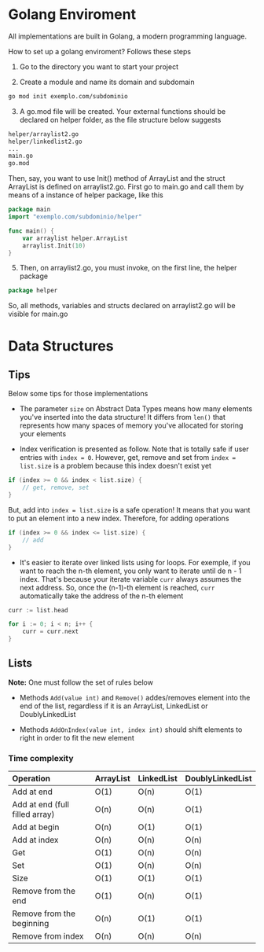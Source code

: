 # Golang Enviroment

All implementations are built in Golang, a modern programming language. 

How to set up a golang enviroment? Follows these steps

1. Go to the directory you want to start your project

2. Create a module and name its domain and subdomain

```bash
go mod init exemplo.com/subdominio
```

3. A go.mod file will be created. Your external functions should be declared on helper folder, as the file structure below suggests

```bash
helper/arraylist2.go
helper/linkedlist2.go
...
main.go
go.mod
```

Then, say, you want to use Init() method of ArrayList and the struct ArrayList is defined on arraylist2.go. First go to main.go and call them by means of a instance of helper package, like this

```go
package main
import "exemplo.com/subdominio/helper"

func main() {
	var arraylist helper.ArrayList
	arraylist.Init(10)
}
```

5. Then, on arraylist2.go, you must invoke, on the first line, the helper package

```go
package helper
```

So, all methods, variables and structs declared on arraylist2.go will be visible for main.go

# Data Structures

## Tips

Below some tips for those implementations

- The parameter `size` on Abstract Data Types means how many elements you've inserted into the data structure! It differs from `len()` that represents how many spaces of memory you've allocated for storing your elements

- Index verification is presented as follow. Note that is totally safe if user entries with `index = 0`. However, get, remove and set from `index = list.size` is a problem because this index doesn't exist yet

```go
if (index >= 0 && index < list.size) {
	// get, remove, set
}
```

But, add into `index = list.size` is a safe operation! It means that you want to put an element into a new index. Therefore, for adding operations

```go
if (index >= 0 && index <= list.size) {
	// add
}
```

- It's easier to iterate over linked lists using for loops. For exemple, if you want to reach the n-th element, you only want to iterate until de n - 1 index. That's because your iterate variable `curr` always assumes the next address. So, once the (n-1)-th element is reached, `curr` automatically take the address of the n-th element

```go 
curr := list.head

for i := 0; i < n; i++ {
	curr = curr.next
}
```

## Lists

**Note:** One must follow the set of rules below

- Methods `Add(value int)` and `Remove()` addes/removes element into the end of the list, regardless if it is an ArrayList, LinkedList or DoublyLinkedList

- Methods `AddOnIndex(value int, index int)` should shift elements to right in order to fit the new element

### Time complexity

| **Operation**                                      | **ArrayList** | **LinkedList** | **DoublyLinkedList** |
|:---------------------------------------------------|---------------|----------------|----------------------|
| Add at end                                         |      O(1)     |      O(n)      |         O(1)         |
| Add at end (full filled array)                     |      O(n)     |      O(n)      |         O(1)         |
| Add at begin                                       |      O(n)     |      O(1)      |         O(1)         |
| Add at index                                       |      O(n)     |      O(n)      |         O(n)         |
| Get                                                |      O(1)     |      O(n)      |         O(n)         |
| Set                                                |      O(1)     |      O(n)      |         O(n)         |
| Size                                               |      O(1)     |      O(1)      |         O(1)         |
| Remove from the end                                |      O(1)     |      O(n)      |         O(1)         |
| Remove from the beginning                          |      O(n)     |      O(1)      |         O(1)         |
| Remove from index                                  |      O(n)     |      O(n)      |         O(n)         |

